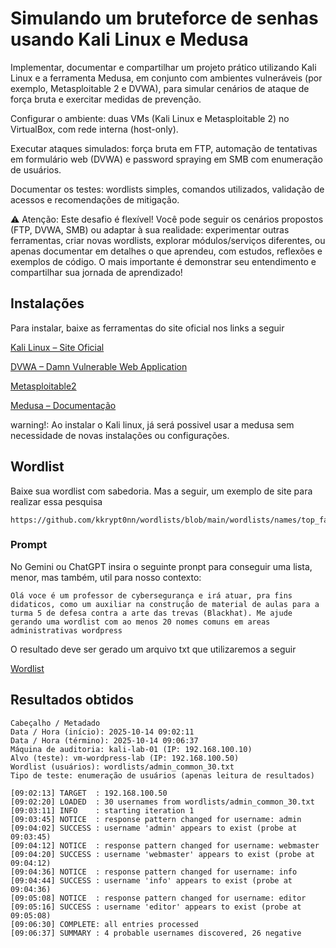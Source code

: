 # Simulando um bruteforce de senhas usando Kali Linux e Medusa

Implementar, documentar e compartilhar um projeto prático utilizando Kali Linux e a ferramenta Medusa, em conjunto com ambientes vulneráveis (por exemplo, Metasploitable 2 e DVWA), para simular cenários de ataque de força bruta e exercitar medidas de prevenção.

Configurar o ambiente: duas VMs (Kali Linux e Metasploitable 2) no VirtualBox, com rede interna (host-only).

Executar ataques simulados: força bruta em FTP, automação de tentativas em formulário web (DVWA) e password spraying em SMB com enumeração de usuários.

Documentar os testes: wordlists simples, comandos utilizados, validação de acessos e recomendações de mitigação.

⚠️ Atenção: Este desafio é flexível! Você pode seguir os cenários propostos (FTP, DVWA, SMB) ou adaptar à sua realidade: experimentar outras ferramentas, criar novas wordlists, explorar módulos/serviços diferentes, ou apenas documentar em detalhes o que aprendeu, com estudos, reflexões e exemplos de código. O mais importante é demonstrar seu entendimento e compartilhar sua jornada de aprendizado!

## Instalações

Para instalar, baixe as ferramentas do site oficial nos links a seguir

[Kali Linux – Site Oficial](https://www.kali.org/get-kali/#kali-platforms)


[DVWA – Damn Vulnerable Web Application](https://sourceforge.net/projects/dvwa.mirror/)

[Metasploitable2](https://sourceforge.net/projects/metasploitable/files/Metasploitable2/)

[Medusa – Documentação](https://www.kali.org/tools/medusa/)

warning!: Ao instalar o Kali linux, já será possivel usar a medusa sem necessidade de novas instalações ou configurações.

## Wordlist

Baixe sua wordlist com sabedoria. Mas a seguir, um exemplo de site para realizar essa pesquisa

``` 
https://github.com/kkrypt0nn/wordlists/blob/main/wordlists/names/top_family_names_usa.txt 

```
### Prompt
No Gemini ou ChatGPT insira o seguinte pronpt para conseguir uma lista, menor, mas também, util para nosso contexto:

```
Olá voce é um professor de cybersegurança e irá atuar, pra fins didaticos, como um auxiliar na construção de material de aulas para a turma 5 de defesa contra a arte das trevas (Blackhat). Me ajude gerando uma wordlist com ao menos 20 nomes comuns em areas administrativas wordpress

```

O resultado deve ser gerado um arquivo txt que utilizaremos a seguir


[Wordlist](wordlist.txt)

## Resultados obtidos

```
Cabeçalho / Metadado
Data / Hora (início): 2025-10-14 09:02:11
Data / Hora (término): 2025-10-14 09:06:37
Máquina de auditoria: kali-lab-01 (IP: 192.168.100.10)
Alvo (teste): vm-wordpress-lab (IP: 192.168.100.50)
Wordlist (usuários): wordlists/admin_common_30.txt
Tipo de teste: enumeração de usuários (apenas leitura de resultados)

```
```
[09:02:13] TARGET  : 192.168.100.50
[09:02:20] LOADED  : 30 usernames from wordlists/admin_common_30.txt
[09:03:11] INFO    : starting iteration 1
[09:03:45] NOTICE  : response pattern changed for username: admin
[09:04:02] SUCCESS : username 'admin' appears to exist (probe at 09:03:45)
[09:04:12] NOTICE  : response pattern changed for username: webmaster
[09:04:20] SUCCESS : username 'webmaster' appears to exist (probe at 09:04:12)
[09:04:36] NOTICE  : response pattern changed for username: info
[09:04:44] SUCCESS : username 'info' appears to exist (probe at 09:04:36)
[09:05:08] NOTICE  : response pattern changed for username: editor
[09:05:16] SUCCESS : username 'editor' appears to exist (probe at 09:05:08)
[09:06:30] COMPLETE: all entries processed
[09:06:37] SUMMARY : 4 probable usernames discovered, 26 negative

```